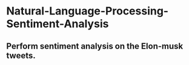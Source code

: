 # Natural-Language-Processing-Sentiment-Analysis

## Perform sentiment analysis on the Elon-musk tweets.
